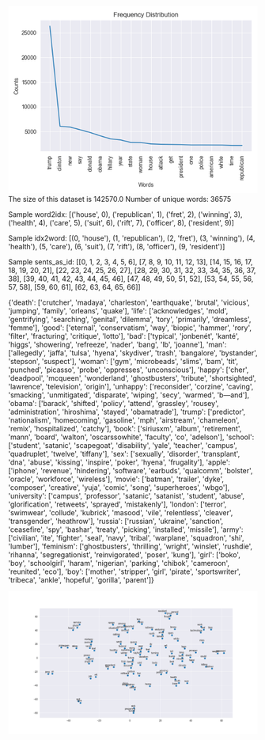 ![](../plots/plot_freq_20230820-0226.png)
The size of this dataset is 142570.0
Number of unique words: 36575

Sample word2idx: [('house', 0), ('republican', 1), ('fret', 2), ('winning', 3), ('health', 4), ('care', 5), ('suit', 6), ('rift', 7), ('officer', 8), ('resident', 9)]

Sample idx2word: [(0, 'house'), (1, 'republican'), (2, 'fret'), (3, 'winning'), (4, 'health'), (5, 'care'), (6, 'suit'), (7, 'rift'), (8, 'officer'), (9, 'resident')]

Sample sents_as_id: [[0, 1, 2, 3, 4, 5, 6], [7, 8, 9, 10, 11, 12, 13], [14, 15, 16, 17, 18, 19, 20, 21], [22, 23, 24, 25, 26, 27], [28, 29, 30, 31, 32, 33, 34, 35, 36, 37, 38], [39, 40, 41, 42, 43, 44, 45, 46], [47, 48, 49, 50, 51, 52], [53, 54, 55, 56, 57, 58], [59, 60, 61], [62, 63, 64, 65, 66]]

{'death': ['crutcher', 'madaya', 'charleston', 'earthquake', 'brutal', 'vicious', 'jumping', 'family', 'orleans', 'quake'], 'life': ['acknowledges', 'mold', 'gentrifying', 'searching', 'genital', 'dilemma', 'tory', 'primarily', 'dreamless', 'femme'], 'good': ['eternal', 'conservatism', 'way', 'biopic', 'hammer', 'rory', 'filter', 'fracturing', 'critique', 'lotto'], 'bad': ['typical', 'jonbenét', 'kanté', 'higgs', 'showering', 'refreeze', 'nader', 'bang', 'lb', 'joanne'], 'man': ['allegedly', 'jaffa', 'tulsa', 'hyena', 'skydiver', 'trash', 'bangalore', 'bystander', 'stepson', 'suspect'], 'woman': ['gym', 'microbeads', 'slims', 'bam', 'tit', 'punched', 'picasso', 'probe', 'oppresses', 'unconscious'], 'happy': ['cher', 'deadpool', 'mcqueen', 'wonderland', 'ghostbusters', 'tribute', 'shortsighted', 'lawrence', 'television', 'origin'], 'unhappy': ['reconsider', 'corzine', 'caving', 'smacking', 'unmitigated', 'disparate', 'wiping', 'secy', 'warmed', 'b—and'], 'obama': ['barack', 'shifted', 'policy', 'attend', 'grassley', 'rousey', 'administration', 'hiroshima', 'stayed', 'obamatrade'], 'trump': ['predictor', 'nationalism', 'homecoming', 'gasoline', 'mph', 'airstream', 'chameleon', 'remix', 'hospitalized', 'catchy'], 'book': ['siriusxm', 'album', 'retirement', 'mann', 'board', 'walton', 'oscarssowhite', 'faculty', 'co', 'adelson'], 'school': ['student', 'satanic', 'scapegoat', 'disability', 'yale', 'teacher', 'campus', 'quadruplet', 'twelve', 'tiffany'], 'sex': ['sexually', 'disorder', 'transplant', 'dna', 'abuse', 'kissing', 'inspire', 'poker', 'hyena', 'frugality'], 'apple': ['iphone', 'revenue', 'hindering', 'software', 'earbuds', 'qualcomm', 'bolster', 'oracle', 'workforce', 'wireless'], 'movie': ['batman', 'trailer', 'dyke', 'composer', 'creative', 'yuja', 'comic', 'song', 'superheroes', 'wbgo'], 'university': ['campus', 'professor', 'satanic', 'satanist', 'student', 'abuse', 'glorification', 'retweets', 'sprayed', 'mistakenly'], 'london': ['terror', 'swimwear', 'collude', 'kubrick', 'masood', 'vile', 'relentless', 'cleaver', 'transgender', 'heathrow'], 'russia': ['russian', 'ukraine', 'sanction', 'ceasefire', 'spy', 'bashar', 'treaty', 'picking', 'installed', 'missile'], 'army': ['civilian', 'ite', 'fighter', 'seal', 'navy', 'tribal', 'warplane', 'squadron', 'shi', 'lumber'], 'feminism': ['ghostbusters', 'thrilling', 'wright', 'winslet', 'rushdie', 'rihanna', 'segregationist', 'reinvigorated', 'poser', 'kung'], 'girl': ['boko', 'boy', 'schoolgirl', 'haram', 'nigerian', 'parking', 'chibok', 'cameroon', 'reunited', 'eco'], 'boy': ['mother', 'stripper', 'girl', 'pirate', 'sportswriter', 'tribeca', 'ankle', 'hopeful', 'gorilla', 'parent']}

![](../plots/tsne_20230820-1631.png)
